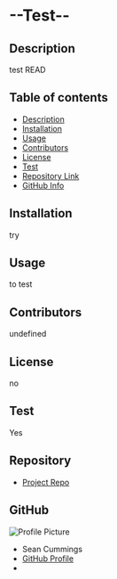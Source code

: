 
# --Test--
## Description 
test READ
## Table of contents
- [Description](#Description)
- [Installation](#Installation)
- [Usage](#Usage)
- [Contributors](#Contributors)
- [License](#License)
- [Test](#Test)
- [Repository Link](#Repository)
- [GitHub Info](#GitHub) 
## Installation
try
## Usage
to test
## Contributors
undefined
## License
no
## Test
Yes
## Repository
- [Project Repo](https://github.com/SeanPCummings/README-Generator)
## GitHub
![Profile Picture](https://avatars1.githubusercontent.com/u/63752405?v=4)
- Sean Cummings
- [GitHub Profile](https://github.com/SeanPCummings)
- <null>
